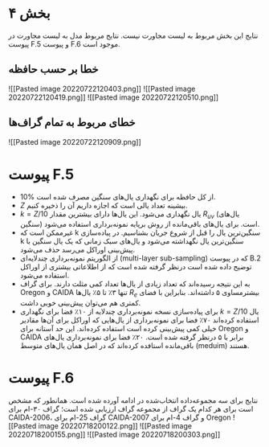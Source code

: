 # بخش ۴
نتایج این بخش مربوط به لیست مجاورت نیست.
نتایج مربوط مدل به لیست مجاورت در پیوست F.5 و پیوست F.6‌ موجود است.

## خطا بر حسب حافظه
![[Pasted image 20220722120403.png]]
![[Pasted image 20220722120419.png]]
![[Pasted image 20220722120510.png]]

## خطای مربوط به تمام گراف‌ها
![[Pasted image 20220722120909.png]]



# پیوست F.5
* 10% از کل حافظه برای نگهداری یال‌های سنگین مصرف شده است.
* $Z$ بیشینه تعداد یالی است که اجازه داریم آن را ذخیره کنیم.
* $k=Z/10$ یال نگهداری می‌شود. این‌ یال‌ها دارای بیشترین مقدار $R_{uv}$ (یال‌های سنگین) است. برای یال‌های باقی‌مانده از روش برپایه نمونه‌برداری استفاده می‌شود. 
* غیرممکن است که k سنگین‌ترین یال را قبل از شروع جریان بشناسیم. در پیاده‌سازی k سنگین‌ترین یال نگهداشته می‌شود و یال‌های سبک زمانی که یک یال سنگین با پیش‌بینی اوراکل می‌رسد حذف می‌شود.
* از الگوریتم نمونه‌برداری چندلایه‌ای (multi-layer sub-sampling) که در پیوست B.2 توضیح داده شده است درنظر گرفته شده است که از اطلاعاتی بیشتری از اوراکل استفاده می‌شود.
* به این نتیجه رسیده‌اند که تعداد زیادی از یال‌ها تعداد کمی مثلث دارند. برای گراف Oregon و CAIDA تنها ۳٪ تا ۵٪ یال‌ها $R_e$ بیشترمساوی ۵ داشته‌اند. بنابراین با فضای کمتری هم می‌توان پیش‌بینی خوبی داشت.
* برای پیاده‌سازی نسخه نمونه‌برداری چندلایه از ۱۰٪ فضا برای نگهداری $k=Z/10$ یال استفاده کرده‌اند ۷۰٪ فضا برای نمونه‌برداری از یال‌هایی که اوراکل برای آن‌ها مقادیر خیلی کمی پیش‌بینی کرده است استفاده کرده‌اند. این حد آستانه برای Oregon و CAIDA برابر با ۵ درنظر گرفته شده است. ۲۰٪ فضا برای نمونه‌برداری یال‌های باقی‌مانده استافده کرده‌اند که در اصل همان یال‌های متوسط (meduim) هستند.

# پیوست F.6

نتایج برای سه مجموعه‌داده انتخاب‌شده در ادامه آورده شده است. همانطور که مشخص است برای هر کدام یک گراف از مجموعه گراف ارزیابی شده است؛ گراف ۳۰-ام برای CAIDA-2006، گراف 25-ام برای CAIDA-2007 و گراف 4-ام برای Oregon
![[Pasted image 20220718200122.png]]
![[Pasted image 20220718200155.png]]
![[Pasted image 20220718200303.png]]
